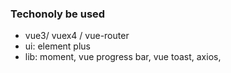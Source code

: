 ### Techonoly be used

- vue3/ vuex4 / vue-router
- ui: element plus
- lib: moment, vue progress bar, vue toast, axios,
